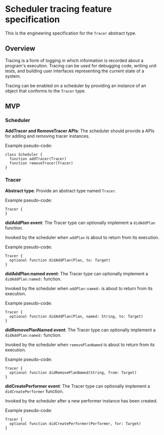 # Scheduler tracing feature specification

This is the engineering specification for the `Tracer` abstract type.

## Overview

Tracing is a form of logging in which information is recorded about a program's execution. Tracing can be used for debugging code, writing unit tests, and building user interfaces representing the current state of a system.

Tracing can be enabled on a scheduler by providing an instance of an object that conforms to the `Tracer` type.

## MVP

### Scheduler

**AddTracer and RemoveTracer APIs**: The scheduler should provide a APIs for adding and removing tracer instances.

Example pseudo-code:

```
class Scheduler {
  function addTracer(Tracer)
  function removeTracer(Tracer)
}
```

### Tracer

**Abstract type**: Provide an abstract type named `Tracer`.

Example pseudo-code:

```
Tracer {
}
```

**didAddPlan event**: The Tracer type can optionally implement a `didAddPlan` function.

Invoked by the scheduler when `addPlan` is about to return from its execution.

Example pseudo-code:

```
Tracer {
  optional function didAddPlan(Plan, to: Target)
}
```

**didAddPlan:named event**: The Tracer type can optionally implement a `didAddPlan:named:` function.

Invoked by the scheduler when `addPlan:named:` is about to return from its execution.

Example pseudo-code:

```
Tracer {
  optional function didAddPlan(Plan, named: String, to: Target)
}
```

**didRemovePlanNamed event**: The Tracer type can optionally implement a `didAddPlan:named:` function.

Invoked by the scheduler when `removePlanNamed` is about to return from its execution.

Example pseudo-code:

```
Tracer {
  optional function didRemovePlanNamed(String, from: Target)
}
```

**didCreatePerformer event**: The Tracer type can optionally implement a `didCreatePerformer` function.

Invoked by the scheduler after a new performer instance has been created.

Example pseudo-code:

```
Tracer {
  optional function didCreatePerformer(Performer, for: Target)
}
```

